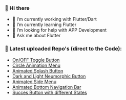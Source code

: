 ### 👋 Hi there 

- 🔭 I’m currently working with Flutter/Dart
- 🌱 I’m currently learning Flutter
- 🤔 I’m looking for help with APP Development
- 💬 Ask me about Flutter

### 💎 Latest uploaded Repo's (direct to the Code): 

- [On/OFF Toggle Button](https://github.com/yoqedo/flutter_animated_onoffbutton/blob/master/onoffbutton/lib/main.dart)
- [Circle Animation Menu](https://github.com/yoqedo/flutter_animated_onoffbutton/blob/master/onoffbutton/lib/main.dart)
- [Animated Splash Button](https://github.com/yoqedo/flutter_animated_onoffbutton/blob/master/onoffbutton/lib/main.dart)
- [Dark and Light Neumorphic Button](https://github.com/yoqedo/flutter_animated_onoffbutton/blob/master/onoffbutton/lib/main.dart)
- [Animated Side Menu](https://github.com/yoqedo/flutter_animated_onoffbutton/blob/master/onoffbutton/lib/main.dart)
- [Animated Bottom Navigation Bar](https://github.com/yoqedo/flutter_animated_onoffbutton/blob/master/onoffbutton/lib/main.dart)
- [Succes Button with different States](https://github.com/yoqedo/flutter_animated_onoffbutton/blob/master/onoffbutton/lib/main.dart)
